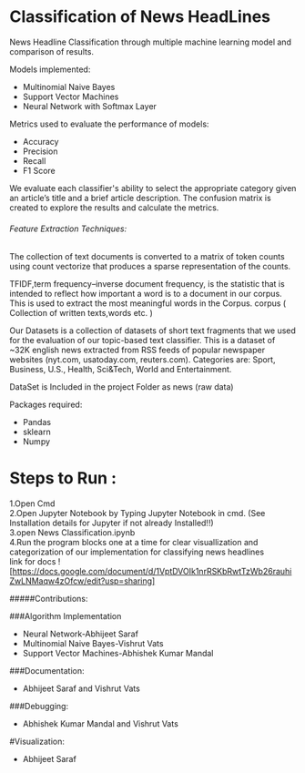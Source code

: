# Classification of News HeadLines

News Headline Classification through multiple machine learning model and comparison of results.

Models implemented:

 * Multinomial Naive Bayes 
 * Support Vector Machines 
 * Neural Network with Softmax Layer
 

Metrics used to evaluate the performance of models:

 * Accuracy
 * Precision
 * Recall
 * F1 Score 
 
 We evaluate each classifier's ability to select the appropriate category given an article’s title and a brief article description. The confusion matrix is created to  explore the results and calculate the metrics. 



###### Feature Extraction Techniques:
The collection of text documents is converted to a matrix of token counts using count vectorize that produces a sparse representation of the counts.

TFIDF,term frequency–inverse document frequency, is the statistic that is intended to reflect how important a word is to a document in our corpus. This is used to extract the most meaningful words in the Corpus.
corpus ( Collection of written texts,words etc. )


Our Datasets is a collection of datasets of short text fragments that we used for the evaluation of  our topic-based text classifier. This is a dataset of  ~32K english news extracted from RSS feeds of popular newspaper websites (nyt.com, usatoday.com, reuters.com). Categories are: Sport, Business, U.S., Health, Sci&Tech, World and Entertainment.

DataSet is Included in the project Folder as news (raw data)


Packages required: 

 * Pandas
 * sklearn
 * Numpy
 
# Steps to Run :   

 
1.Open Cmd   
2.Open Jupyter Notebook by Typing Jupyter Notebook in cmd. (See Installation details for Jupyter if not already Installed!!)   
3.open News Classification.ipynb   
4.Run the program blocks one at a time for clear visuallization and categorization of our implementation for classifying news headlines  
link for docs ![https://docs.google.com/document/d/1VptDVOIk1nrRSKbRwtTzWb26rauhiZwLNMaqw4zOfcw/edit?usp=sharing]  



#####Contributions:

###Algorithm Implementation

* Neural Network-Abhijeet Saraf
* Multinomial Naive Bayes-Vishrut Vats
* Support Vector Machines-Abhishek Kumar Mandal

###Documentation:

* Abhijeet Saraf and Vishrut Vats

###Debugging:

* Abhishek Kumar Mandal and Vishrut Vats

#Visualization:

* Abhijeet Saraf







